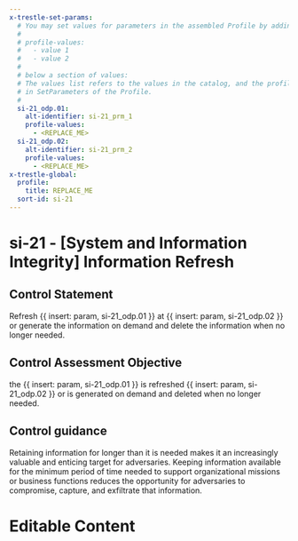 ```yaml
---
x-trestle-set-params:
  # You may set values for parameters in the assembled Profile by adding
  #
  # profile-values:
  #   - value 1
  #   - value 2
  #
  # below a section of values:
  # The values list refers to the values in the catalog, and the profile-values represent values
  # in SetParameters of the Profile.
  #
  si-21_odp.01:
    alt-identifier: si-21_prm_1
    profile-values:
      - <REPLACE_ME>
  si-21_odp.02:
    alt-identifier: si-21_prm_2
    profile-values:
      - <REPLACE_ME>
x-trestle-global:
  profile:
    title: REPLACE_ME
  sort-id: si-21
---
```


# si-21 - \[System and Information Integrity\] Information Refresh

## Control Statement

Refresh {{ insert: param, si-21_odp.01 }} at {{ insert: param, si-21_odp.02 }} or generate the information on demand and delete the information when no longer needed.

## Control Assessment Objective

the {{ insert: param, si-21_odp.01 }} is refreshed {{ insert: param, si-21_odp.02 }} or is generated on demand and deleted when no longer needed.

## Control guidance

Retaining information for longer than it is needed makes it an increasingly valuable and enticing target for adversaries. Keeping information available for the minimum period of time needed to support organizational missions or business functions reduces the opportunity for adversaries to compromise, capture, and exfiltrate that information.

# Editable Content

<!-- Make additions and edits below -->
<!-- The above represents the contents of the control as received by the profile, prior to additions. -->
<!-- If the profile makes additions to the control, they will appear below. -->
<!-- The above markdown may not be edited but you may edit the content below, and/or introduce new additions to be made by the profile. -->
<!-- If there is a yaml header at the top, parameter values may be edited. Use --set-parameters to incorporate the changes during assembly. -->
<!-- The content here will then replace what is in the profile for this control, after running profile-assemble. -->
<!-- The current profile has no added parts for this control, but you may add new ones here. -->
<!-- Each addition must have a heading either of the form ## Control my_addition_name -->
<!-- or ## Part a. (where the a. refers to one of the control statement labels.) -->
<!-- "## Control" parts are new parts added after the statement part. -->
<!-- "## Part" parts are new parts added into the top-level statement part with that label. -->
<!-- Subparts may be added with nested hash levels of the form ### My Subpart Name -->
<!-- underneath the parent ## Control or ## Part being added -->
<!-- See https://ibm.github.io/compliance-trestle/tutorials/ssp_profile_catalog_authoring/ssp_profile_catalog_authoring for guidance. -->
